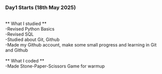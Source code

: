 ### Day1 Starts (18th May 2025)<br>
<br>
** What I studied **<br>
-Revised Python Basics<br>
-Revised SQL <br>
-Studied about Git, Github<br>
-Made my Github account, make some small progress and learning in Git and Github<br>
<br>
** What I coded **<br>
-Made Stone-Paper-Scissors Game for warmup<br>



